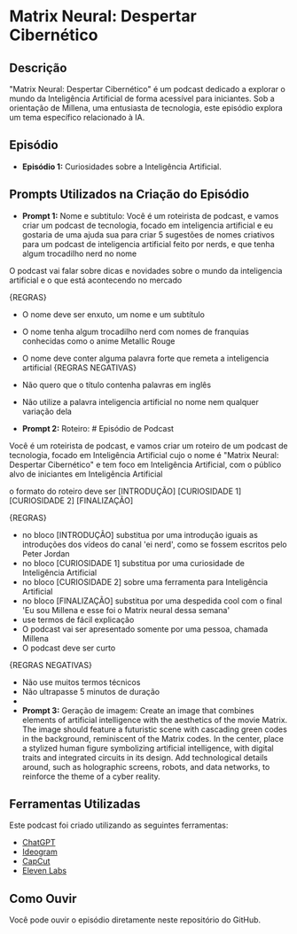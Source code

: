 # Matrix Neural: Despertar Cibernético

## Descrição
"Matrix Neural: Despertar Cibernético" é um podcast dedicado a explorar o mundo da Inteligência Artificial de forma acessível para iniciantes. Sob a orientação de Millena, uma entusiasta de tecnologia, este episódio explora um tema específico relacionado à IA.

## Episódio
- **Episódio 1:** Curiosidades sobre a Inteligência Artificial.

## Prompts Utilizados na Criação do Episódio
- **Prompt 1:** Nome e subtitulo: Você é um roteirista de podcast, e vamos criar um podcast de tecnologia, focado em inteligencia artificial e eu gostaria de uma ajuda sua para criar 5 sugestões
de nomes criativos para um podcast de inteligencia artificial feito por nerds, e que tenha algum trocadilho nerd no nome

O podcast vai falar sobre dicas e novidades sobre o mundo da inteligencia artificial e o que está acontecendo no mercado

{REGRAS}

- O nome deve ser enxuto, um nome e um subtítulo
- O nome tenha algum trocadilho nerd com nomes de franquias conhecidas como o anime Metallic Rouge
- O nome deve conter alguma palavra forte que remeta a inteligencia artificial
{REGRAS NEGATIVAS}

- Não quero que o título contenha palavras em inglês
- Não utilize a palavra inteligencia artificial no nome nem qualquer variação dela
  
- **Prompt 2:** Roteiro: # Episódio de Podcast

Você é um roteirista de podcast, e vamos criar um  roteiro de um podcast de tecnologia, focado em Inteligência Artificial cujo o nome é "Matrix Neural: Despertar Cibernético" e tem foco em Inteligência Artificial,  com o público alvo de iniciantes em Inteligência Artificial

o formato do roteiro deve ser
[INTRODUÇÃO]
[CURIOSIDADE 1]
[CURIOSIDADE 2]
[FINALIZAÇÃO]

{REGRAS}

- no bloco [INTRODUÇÃO] substitua por uma introdução iguais as introduções dos vídeos do canal 'ei nerd', como se fossem escritos pelo Peter Jordan
- no bloco [CURIOSIDADE 1] substitua por uma curiosidade de Inteligência Artificial
- no bloco [CURIOSIDADE 2] sobre uma ferramenta para Inteligência Artificial
- no bloco [FINALIZAÇÃO] substitua por uma despedida cool com o final 'Eu sou Millena e esse foi o Matrix neural dessa semana'
- use termos de fácil explicação
- O podcast vai ser apresentado somente por uma pessoa, chamada Millena
- O podcast deve ser curto

{REGRAS NEGATIVAS}

- Não use muitos termos técnicos
- Não ultrapasse 5 minutos de duração
- 
- **Prompt 3:** Geração de imagem: Create an image that combines elements of artificial intelligence with the aesthetics of the movie Matrix. The image should feature a futuristic scene with cascading green codes in the background, reminiscent of the Matrix codes. In the center, place a stylized human figure symbolizing artificial intelligence, with digital traits and integrated circuits in its design. Add technological details around, such as holographic screens, robots, and data networks, to reinforce the theme of a cyber reality.
  
## Ferramentas Utilizadas
Este podcast foi criado utilizando as seguintes ferramentas:
- [ChatGPT](https://www.openai.com/chatgpt)
- [Ideogram](https://www.ideogram.io)
- [CapCut](https://www.capcut.com)
- [Eleven Labs](https://www.eleven-labs.com)

## Como Ouvir
Você pode ouvir o episódio diretamente neste repositório do GitHub.

